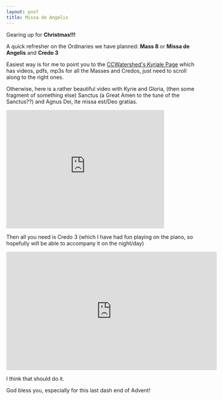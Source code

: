 ```yaml
---
layout: post
title: Missa de Angelis
---
```


Gearing up for **Christmas!!!**

A quick refresher on the Ordinaries we have planned: **Mass 8**
or **Missa de Angelis** and **Credo 3**

Easiest way is for me to point you to the [CCWatershed's Kyriale Page](http://www.ccwatershed.org/kyriale/) which has videos, pdfs, mp3s for all the Masses and Credos, just need to scroll along to the right ones.

Otherwise, here is a rather beautiful video with Kyrie and Gloria, (then some fragment of something else) Sanctus (a Great Amen to the tune of the Sanctus??) and Agnus Dei, Ite missa est/Deo gratias.

<iframe width="420" height="315" src="https://www.youtube.com/embed/1wmImgB4H4Y?rel=0" frameborder="0" allowfullscreen></iframe>

Then all you need is Credo 3 (which I have had fun playing on the piano, so hopefully will be able to accompany it on the night/day)

<iframe width="560" height="315" src="https://www.youtube.com/embed/l8HA4g03tno?rel=0" frameborder="0" allowfullscreen></iframe>

I think that should do it.

God bless you, especially for this last dash end of Advent!

